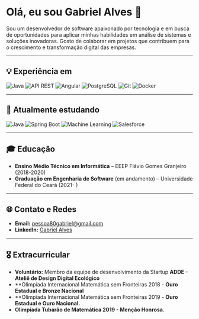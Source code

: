 # Olá, eu sou Gabriel Alves 👋

Sou um desenvolvedor de software apaixonado por tecnologia e em busca de oportunidades para aplicar minhas habilidades em análise de sistemas e soluções inovadoras. Gosto de colaborar em projetos que contribuem para o crescimento e transformação digital das empresas.

---

## 💡 Experiência em  

![Java](https://img.shields.io/badge/Java-ED8B00?style=for-the-badge&logo=java&logoColor=white)  ![API REST](https://img.shields.io/badge/API%20REST-005571?style=for-the-badge&logo=rest&logoColor=white)  ![Angular](https://img.shields.io/badge/Angular-DD0031?style=for-the-badge&logo=angular&logoColor=white)  ![PostgreSQL](https://img.shields.io/badge/PostgreSQL-336791?style=for-the-badge&logo=postgresql&logoColor=white)  ![Git](https://img.shields.io/badge/Git-F05032?style=for-the-badge&logo=git&logoColor=white)  ![Docker](https://img.shields.io/badge/Docker-2496ED?style=for-the-badge&logo=docker&logoColor=white)  

---

## 📖 Atualmente estudando  

![Java](https://img.shields.io/badge/Java-ED8B00?style=for-the-badge&logo=java&logoColor=white)  ![Spring Boot](https://img.shields.io/badge/Spring%20Boot-6DB33F?style=for-the-badge&logo=spring-boot&logoColor=white)  ![Machine Learning](https://img.shields.io/badge/Machine%20Learning-FF6F00?style=for-the-badge&logo=python&logoColor=white)  ![Salesforce](https://img.shields.io/badge/Salesforce-00A1E0?style=for-the-badge&logo=salesforce&logoColor=white)  

---

## 🎓 Educação

- **Ensino Médio Técnico em Informática** – EEEP Flávio Gomes Granjeiro (2018-2020)  
- **Graduação em Engenharia de Software** (em andamento) – Universidade Federal do Ceará (2021- )

---

## 🌐 Contato e Redes

- **Email:** [pessoa80gabriel@gmail.com](mailto:pessoa80gabriel@gmail.com)  
- **LinkedIn:** [Gabriel Alves](https://www.linkedin.com/in/gabriel-alves-6155ab237)

---

## 🎖️ Extracurricular

- **Voluntário:** Membro da equipe de desenvolvimento da Startup **ADDE - Ateliê de Design Digital Ecológico**  
- **Olimpíada Internacional Matemática sem Fronteiras 2018 - **Ouro Estadual e Bronze Nacional** 
- **Olimpíada Internacional Matemática sem Fronteiras 2019 - **Ouro Estadual e Ouro Nacional.**
- **Olimpíada Tubarão de Matemática 2019 - Menção Honrosa.**
